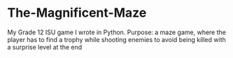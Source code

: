 # The-Magnificent-Maze
My Grade 12 ISU game I wrote in Python.
 Purpose:  a maze game, where the player has to find a trophy while shooting enemies to avoid being killed with a surprise level at the end
